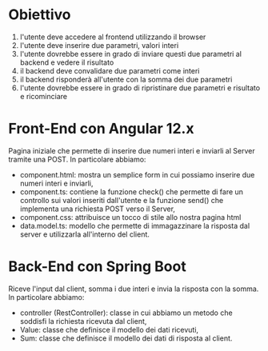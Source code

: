 # Obiettivo 

1. l'utente deve accedere al frontend utilizzando il browser
2. l'utente deve inserire due parametri, valori interi
3. l'utente dovrebbe essere in grado di inviare questi due parametri al backend e vedere il risultato
4. il backend deve convalidare due parametri come interi
5. il backend risponderà all'utente con la somma dei due parametri
6. l'utente dovrebbe essere in grado di ripristinare due parametri e risultato e ricominciare

# Front-End con Angular 12.x
Pagina iniziale che permette di inserire due numeri interi e inviarli al Server tramite una POST.
In particolare abbiamo: 
* component.html: mostra un semplice form in cui possiamo inserire due numeri interi e inviarli,
* component.ts: contiene la funzione check() che permette di fare un controllo sui valori inseriti dall'utente e la funzione send() che implementa una richiesta POST verso il Server,
* component.css: attribuisce un tocco di stile allo nostra pagina html
* data.model.ts: modello che permette di immagazzinare la risposta dal server e utilizzarla all'interno del client.
# Back-End con Spring Boot
Riceve l'input dal client, somma i due interi e invia la risposta con la somma.
In particolare abbiamo:
* controller (RestController): classe in cui abbiamo un metodo che soddisfi la richiesta ricevuta dal client,
* Value: classe che definisce il modello dei dati ricevuti,
* Sum: classe che definisce il modello dei dati di risposta al client.
